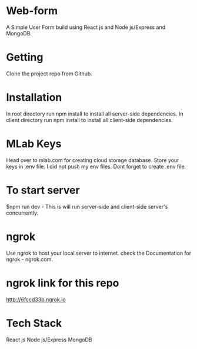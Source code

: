 # Web-form
A Simple User Form build using React js and Node js/Express and MongoDB.

# Getting
Clone the project repo from Github.

# Installation
In root directory run npm install to install all server-side dependencies.
In client directory run npm install to install all client-side dependencies.

# MLab Keys
Head over to mlab.com for creating cloud storage database. 
Store your keys in .env file.
I did not push my env files. 
Dont forget to create .env file.

# To start server
$npm run dev - This is will run server-side and client-side server's concurrently. 

# ngrok
Use ngrok to host your local server to internet.
check the Documentation for ngrok - ngrok.com.

# ngrok link for this repo 
http://6fccd33b.ngrok.io

# Tech Stack
React js
Node js/Express
MongoDB


